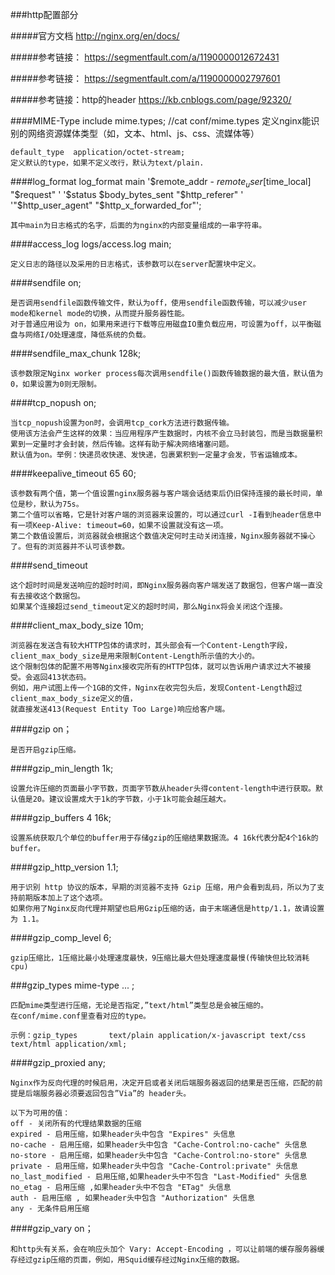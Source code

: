 ###http配置部分

#####官方文档 http://nginx.org/en/docs/

#####参考链接： https://segmentfault.com/a/1190000012672431

#####参考链接： https://segmentfault.com/a/1190000002797601

#####参考链接：http的header https://kb.cnblogs.com/page/92320/


####MIME-Type
    include       mime.types;  //cat conf/mime.types
    定义nginx能识别的网络资源媒体类型（如，文本、html、js、css、流媒体等）
    
    default_type  application/octet-stream;
    定义默认的type，如果不定义改行，默认为text/plain.
    
####log_format 
    log_format main  '$remote_addr - $remote_user [$time_local] "$request" '
                      '$status $body_bytes_sent "$http_referer" '
                      '"$http_user_agent" "$http_x_forwarded_for"';

    其中main为日志格式的名字，后面的为nginx的内部变量组成的一串字符串。
    
####access_log logs/access.log  main;

    定义日志的路径以及采用的日志格式，该参数可以在server配置块中定义。
    

####sendfile on;

    是否调用sendfile函数传输文件，默认为off，使用sendfile函数传输，可以减少user mode和kernel mode的切换，从而提升服务器性能。
    对于普通应用设为 on，如果用来进行下载等应用磁盘IO重负载应用，可设置为off，以平衡磁盘与网络I/O处理速度，降低系统的负载。
    
####sendfile_max_chunk 128k;

    该参数限定Nginx worker process每次调用sendfile()函数传输数据的最大值，默认值为0，如果设置为0则无限制。
    
####tcp_nopush on;

    当tcp_nopush设置为on时，会调用tcp_cork方法进行数据传输。
    使用该方法会产生这样的效果：当应用程序产生数据时，内核不会立马封装包，而是当数据量积累到一定量时才会封装，然后传输。这样有助于解决网络堵塞问题。
    默认值为on。举例：快递员收快递、发快递，包裹累积到一定量才会发，节省运输成本。

####keepalive_timeout  65 60;

    该参数有两个值，第一个值设置nginx服务器与客户端会话结束后仍旧保持连接的最长时间，单位是秒，默认为75s。
    第二个值可以省略，它是针对客户端的浏览器来设置的，可以通过curl -I看到header信息中有一项Keep-Alive: timeout=60，如果不设置就没有这一项。
    第二个数值设置后，浏览器就会根据这个数值决定何时主动关闭连接，Nginx服务器就不操心了。但有的浏览器并不认可该参数。
    
####send_timeout 

    这个超时时间是发送响应的超时时间，即Nginx服务器向客户端发送了数据包，但客户端一直没有去接收这个数据包。
    如果某个连接超过send_timeout定义的超时时间，那么Nginx将会关闭这个连接。

####client_max_body_size 10m;

    浏览器在发送含有较大HTTP包体的请求时，其头部会有一个Content-Length字段，client_max_body_size是用来限制Content-Length所示值的大小的。
    这个限制包体的配置不用等Nginx接收完所有的HTTP包体，就可以告诉用户请求过大不被接受。会返回413状态码。
    例如，用户试图上传一个1GB的文件，Nginx在收完包头后，发现Content-Length超过client_max_body_size定义的值，
    就直接发送413(Request Entity Too Large)响应给客户端。

####gzip on；

    是否开启gzip压缩。
    
####gzip_min_length 1k; 

    设置允许压缩的页面最小字节数，页面字节数从header头得content-length中进行获取。默认值是20。建议设置成大于1k的字节数，小于1k可能会越压越大。

####gzip_buffers 4 16k;

    设置系统获取几个单位的buffer用于存储gzip的压缩结果数据流。4 16k代表分配4个16k的buffer。
    
####gzip_http_version 1.1;

    用于识别 http 协议的版本，早期的浏览器不支持 Gzip 压缩，用户会看到乱码，所以为了支持前期版本加上了这个选项。
    如果你用了Nginx反向代理并期望也启用Gzip压缩的话，由于末端通信是http/1.1，故请设置为 1.1。
    
####gzip_comp_level 6; 

    gzip压缩比，1压缩比最小处理速度最快，9压缩比最大但处理速度最慢(传输快但比较消耗cpu)
    
###gzip_types mime-type ... ;

    匹配mime类型进行压缩，无论是否指定,”text/html”类型总是会被压缩的。
    在conf/mime.conf里查看对应的type。
    
    示例：gzip_types       text/plain application/x-javascript text/css text/html application/xml;
    
####gzip_proxied any;

    Nginx作为反向代理的时候启用，决定开启或者关闭后端服务器返回的结果是否压缩，匹配的前提是后端服务器必须要返回包含”Via”的 header头。
    
    以下为可用的值：
    off - 关闭所有的代理结果数据的压缩
    expired - 启用压缩，如果header头中包含 "Expires" 头信息
    no-cache - 启用压缩，如果header头中包含 "Cache-Control:no-cache" 头信息
    no-store - 启用压缩，如果header头中包含 "Cache-Control:no-store" 头信息
    private - 启用压缩，如果header头中包含 "Cache-Control:private" 头信息
    no_last_modified - 启用压缩,如果header头中不包含 "Last-Modified" 头信息
    no_etag - 启用压缩 ,如果header头中不包含 "ETag" 头信息
    auth - 启用压缩 , 如果header头中包含 "Authorization" 头信息
    any - 无条件启用压缩
    
####gzip_vary on；

    和http头有关系，会在响应头加个 Vary: Accept-Encoding ，可以让前端的缓存服务器缓存经过gzip压缩的页面，例如，用Squid缓存经过Nginx压缩的数据。
    

